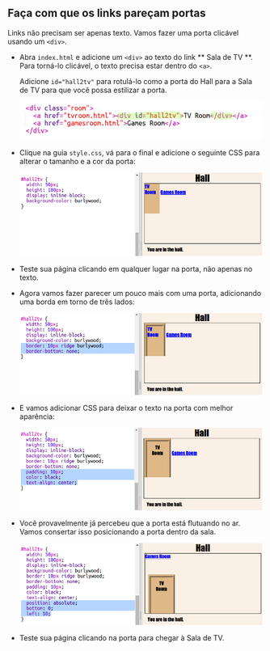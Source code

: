 ## Faça com que os links pareçam portas

Links não precisam ser apenas texto. Vamos fazer uma porta clicável usando um `<div>`.

+ Abra ` index.html ` e adicione um `<div>` ao texto do link ** Sala de TV **. Para torná-lo clicável, o texto precisa estar dentro do `<a>`.
    
    Adicione `id="hall2tv"` para rotulá-lo como a porta do Hall para a Sala de TV para que você possa estilizar a porta.
    
    ![captura de tela](images/rooms-tvroom-div.png)

+ Clique na guia `style.css`, vá para o final e adicione o seguinte CSS para alterar o tamanho e a cor da porta:
    
    ![captura de tela](images/rooms-door-css1.png)

+ Teste sua página clicando em qualquer lugar na porta, não apenas no texto.

+ Agora vamos fazer parecer um pouco mais com uma porta, adicionando uma borda em torno de três lados:
    
    ![captura de tela](images/rooms-door-css2.png)

+ E vamos adicionar CSS para deixar o texto na porta com melhor aparência:
    
    ![captura de tela](images/rooms-door-css3.png)

+ Você provavelmente já percebeu que a porta está flutuando no ar. Vamos consertar isso posicionando a porta dentro da sala.
    
    ![captura de tela](images/rooms-door-position.png)

+ Teste sua página clicando na porta para chegar à Sala de TV.